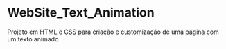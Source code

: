 # WebSite_Text_Animation
Projeto em HTML e CSS para criação e customização de uma página com um texto animado
